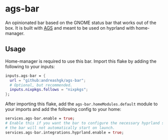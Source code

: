 # ags-bar
An opinionated bar based on the GNOME status bar that works out of the box.
It is built with [AGS](https://github.com/Aylur/ags) and meant to be used on hyprland with
home-manager.

## Usage
Home-manager is required to use this bar.
Import this flake by adding the following to your inputs:
```nix
inputs.ags-bar = {
  url = "github:andreashgk/ags-bar";
  # Optional, but recommended.
  inputs.nixpkgs.follows = "nixpkgs";
};
```
After importing this flake, add the `ags-bar.homeModules.default` module to your imports and add the
following config to your home:
```nix
services.ags-bar.enable = true;
# Enable this if you want the bar to configure the necessary hyprland settings for you. Without this
# the bar will not automatically start on launch.
services.ags-bar.integrations.hyprland.enable = true;
```
